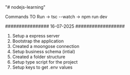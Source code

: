 "# nodejs-learning" 

Commands TO Run
 -> tsc --watch 
 -> npm run dev

 ################ 16-07-2025 ##################

 1. Setup a express server
 2. Bootstrap the application 
 3. Created a moongose connection 
 4. Setup business schema (intial)
 5. Created a folder structure 
 6. Setup type script for the project
 7. Setup keys to get .env values
